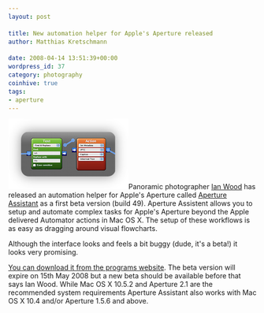 ```yaml
---
layout: post

title: New automation helper for Apple's Aperture released
author: Matthias Kretschmann

date: 2008-04-14 13:51:39+00:00
wordpress_id: 37
category: photography
coinhive: true
tags:
- aperture
---
```


![Aperture Assistent](/media/apassis.png)Panoramic photographer [Ian Wood](http://www.ianjameswood.co.uk/) has released an automation helper for Apple's Aperture called [Aperture Assistant](http://aperture-assistant.com) as a first beta version (build 49). Aperture Assistent allows you to setup and automate complex tasks for Apple's Aperture beyond the Apple delivered Automator actions in Mac OS X. The setup of these workflows is as easy as dragging around visual flowcharts.

Although the interface looks and feels a bit buggy (dude, it's a beta!) it looks very promising.

[You can download it from the programs website](http://aperture-assistant.com/medias). The beta version will expire on 15th May 2008 but a new beta should be available before that says Ian Wood. While Mac OS X 10.5.2 and Aperture 2.1 are the recommended system requirements Aperture Assistant also works with Mac OS X 10.4 and/or Aperture 1.5.6 and above.
